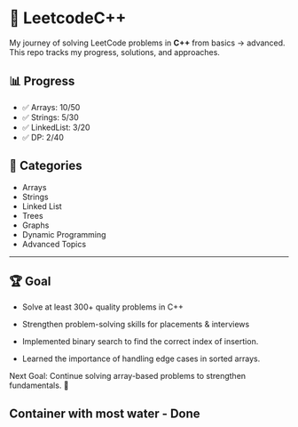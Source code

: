 # 🚀 LeetcodeC++

My journey of solving LeetCode problems in **C++** from basics → advanced.  
This repo tracks my progress, solutions, and approaches.  

## 📊 Progress
- ✅ Arrays: 10/50
- ✅ Strings: 5/30
- ✅ LinkedList: 3/20
- ✅ DP: 2/40

## 📂 Categories
- Arrays
- Strings
- Linked List
- Trees
- Graphs
- Dynamic Programming
- Advanced Topics

---

## 🏆 Goal
- Solve at least 300+ quality problems in C++
- Strengthen problem-solving skills for placements & interviews

- Implemented binary search to find the correct index of insertion.  
- Learned the importance of handling edge cases in sorted arrays.  

Next Goal: Continue solving array-based problems to strengthen fundamentals. 💪  

## Container with most water - Done